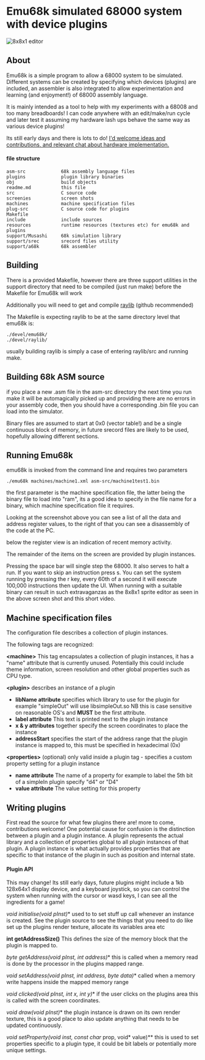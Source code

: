 # Emu68k simulated 68000 system with device plugins

![8x8x1 editor](file:./screenies/first-machine-xml.png)

## About

Emu68k is a simple program to allow a 68000 system to be simulated.  Different systems can be created by specifying which devices (plugins) are included, an assembler is also integrated to allow experimentation and learning (and enjoyment!) of 68000 assembly language.

It is mainly intended as a tool to help with my experiments with a 68008 and too many breadboards! I can code anywhere with an edit/make/run cycle and later test it assuming my hardware lash ups behave the same way as various device plugins!

Its still early days and there is lots to do! [I'd welcome ideas and contributions, and relevant chat about hardware implementation.](http://bedroomcoders.co.uk/captcha/)

#### file structure
	asm-src				68k assembly language files
	plugins				plugin library binaries
	obj					build objects
	readme.md			this file
	src					C source code
	screenies			screen shots
	machines			machine specification files
	plug-src			C source code for plugins
	Makefile	
	include				include sources
	resources			runtime resources (textures etc) for emu68k and plugins
	support/Musashi		68k simulation library
	support/srec		srecord files utility
	support/a68k		68k assembler


## Building

There is a provided Makefile, however there are three support utilities in the support directory that need to be compiled (just run make) before the Makefile for Emu68k will work 

Additionally you will need to get and compile [raylib](http://raylib.com ) (github recommended) 

The Makefile is expecting raylib to be at the same directory level that emu68k is:

	./devel/emu68k/
	./devel/raylib/

usually building raylib is simply a case of entering raylib/src and running make.

## Building 68k ASM source

if you place a new .asm file in the asm-src directory the next time you run make it will be automagically picked up and providing there are no errors in your assembly code, then you should have a corresponding .bin file you can load into the simulator.

Binary files are assumed to start at 0x0 (vector table!) and be a single continuous block of memory, in future srecord files are likely to be used, hopefully allowing different sections.

## Running Emu68k

emu68k is invoked from the command line and requires two parameters

	./emu68k machines/machine1.xml asm-src/machine1test1.bin

the first parameter is the machine specification file, the latter being the binary file to load into "ram", its a good idea to specify in the file name for a binary, which machine specification file it requires.

Looking at the screenshot above you can see a list of all the data and address register values, to the right of that you can see a disassembly of the code at the PC.

below the register view is an indication of recent memory activity.

The remainder of the items on the screen are provided by plugin instances.

Pressing the space bar will single step the 68000. It also serves to halt a run. If you want to skip an instruction press s. You can set the system running by pressing the r key, every 60th of a second it will execute 100,000 instructions then update the UI.  When running with a suitable binary can result in such extravaganzas as the 8x8x1 sprite editor as seen in the above screen shot and this short video.

 	

## Machine specification files

The configuration file describes a collection of plugin instances.

The following tags are recognized:

**\<machine\>**
This tag encapsulates a collection of plugin instances, it has a "name" attribute that is currently unused. Potentially this could include theme information, screen resolution and other global properties such as CPU type.

**\<plugin\>** describes an instance of a plugin

* **libName attribute** specifies which library to use for the plugin for example "simpleOut" will use libsimpleOut.so NB this is case sensitive on reasonable OS's and **MUST** be the first attribute.
* **label attribute** This text is printed next to the plugin instance
* **x & y attributes** together specify the screen coordinates to place the instance
* **addressStart** specifies the start of the address range that the plugin instance is mapped to, this must be specified in hexadecimal (0x)

**\<properties\>**
(optional) only valid inside a plugin tag - specifies a custom property setting for a plugin instance

* **name attribute** The name of a property for example to label the 5th bit of a simpleIn plugin specify "d4" or "D4"
* **value attribute** The value setting for this property

## Writing plugins

First read the source for what few plugins there are! more to come, contributions welcome! One potential cause for confusion is the distinction between a plugin and a plugin instance.  A plugin represents the actual library and a collection of properties global to all plugin instances of that plugin.  A plugin instance is what actually provides properties that are specific to that instance of the plugin in such as position and internal state.

#### Plugin API

This may change! Its still early days, future plugins might include a 1kb 128x64x1 display device, and a keyboard joystick, so you can control the system when running with the cursor or wasd keys, I can see all the ingredients for a game! 

**void initialise(void* pInst)** used to to set stuff up call whenever an instance is created. See the plugin source to see the things that you need to do like set up the plugins render texture, allocate its variables area etc 

**int getAddressSize()** This defines the size of the memory block that the plugin is mapped to.

**byte getAddress(void* pInst, int address)** this is called when a memory read is done by the processor in the plugins mapped range.

**void setAddress(void* pInst, int address, byte data)** called when a memory write happens inside the mapped memory range

**void clicked(void* pInst, int x, int y)** if the user clicks on the plugins area this is called with the screen coordinates.

**void draw(void* pInst)** the plugin instance is drawn on its own render texture, this is a good place to also update anything that needs to be updated continuously.

**void setProperty(void* inst, const char* prop, void* value)** this is used to set properties specific to a plugin type, it could be bit labels or potentially more unique settings.